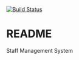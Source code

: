 [![Build Status](https://travis-ci.org/Swift-App/swift-app.svg?branch=master)](https://travis-ci.org/Swift-App/swift-app)

# README
Staff Management System
